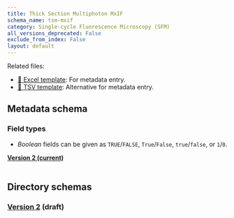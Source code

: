 ```yaml
---
title: Thick Section Multiphoton MxIF
schema_name: tsm-mxif
category: Single-cycle Fluorescence Microscopy (SFM)
all_versions_deprecated: False
exclude_from_index: False
layout: default
---
```


Related files:

- [📝 Excel template](https://raw.githubusercontent.com/hubmapconsortium/dataset-metadata-spreadsheet/main/tsm-mxif/latest/tsm-mxif.xlsx): For metadata entry.
- [📝 TSV template](https://raw.githubusercontent.com/hubmapconsortium/dataset-metadata-spreadsheet/main/tsm-mxif/latest/tsm-mxif.tsv): Alternative for metadata entry.



## Metadata schema

### Field types
- *Boolean* fields can be given as `TRUE`/`FALSE`, `True`/`False`, `true`/`false`, or `1`/`0`.  


<summary><a href="https://openview.metadatacenter.org/templates/https:%2F%2Frepo.metadatacenter.org%2Ftemplates%2F6428da14-afb3-4b69-a602-0a7be707d464"><b>Version 2 (current)</b></a></summary>



<br>

## Directory schemas
### [Version 2](https://docs.google.com/spreadsheets/d/1KLY5iXZbbb_5RNR_lZgGSqHiAKBbe34YrtrywSuUC3M) (draft)

